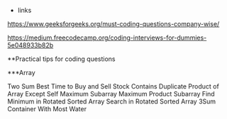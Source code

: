 * links

https://www.geeksforgeeks.org/must-coding-questions-company-wise/

https://medium.freecodecamp.org/coding-interviews-for-dummies-5e048933b82b

**Practical tips for coding questions

***Array

Two Sum
Best Time to Buy and Sell Stock
Contains Duplicate
Product of Array Except Self
Maximum Subarray
Maximum Product Subarray
Find Minimum in Rotated Sorted Array
Search in Rotated Sorted Array
3Sum
Container With Most Water


